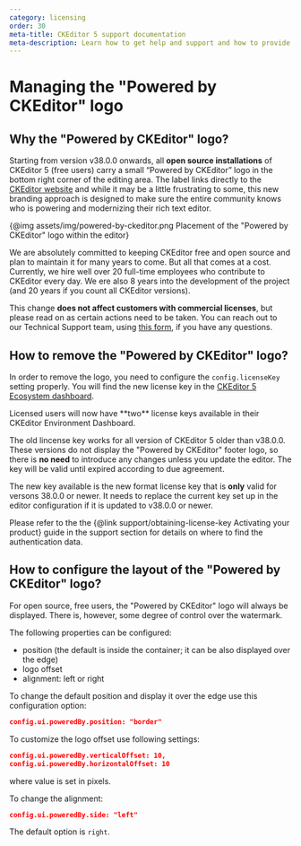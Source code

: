 ```yaml
---
category: licensing
order: 30
meta-title: CKEditor 5 support documentation
meta-description: Learn how to get help and support and how to provide feedback.
---
```


# Managing the "Powered by CKEditor" logo

## Why the "Powered by CKEditor" logo?

Starting from version v38.0.0 onwards, all **open source installations** of CKEditor 5 (free users) carry a small “Powered by CKEditor” logo in the bottom right corner of the editing area. The label links directly to the [CKEditor website](https://ckeditor.com/) and while it may be a little frustrating to some, this new branding approach is designed to make sure the entire community knows who is powering and modernizing their rich text editor.

{@img assets/img/powered-by-ckeditor.png Placement of the "Powered by CKEditor" logo within the editor}

We are absolutely committed to keeping CKEditor free and open source and plan to maintain it for many years to come. But all that comes at a cost. Currently, we hire well over 20 full-time employees who contribute to CKEditor every day. We ere also 8 years into the development of the project (and 20 years if you count all CKEditor versions).

This change **does not affect customers with commercial licenses**, but please read on as certain actions need to be taken. You can reach out to our Technical Support team, using [this form](https://ckeditor.com/contact/), if you have any questions.

## How to remove the "Powered by CKEditor" logo?

In order to remove the logo, you need to configure the `config.licenseKey` setting properly. You will find the new license key in the [CKEditor 5 Ecosystem dashboard](https://dashboard.ckeditor.com/login).

<info-box warning>
	Licensed users will now have **two** license keys available in their CKEditor Environment Dashboard.
</info-box>

The old lincense key works for all version of CKEditor 5 older than v38.0.0. These versions do not display the "Powered by CKEditor" footer logo, so there is **no need** to introduce any changes unless you update the editor. The key will be valid until expired according to due agreement.

The new key available is the new format license key that is **only** valid for versons 38.0.0 or newer. It needs to replace the current key set up in the editor configuration if it is updated to v38.0.0 or newer.

Please refer to the the {@link support/obtaining-license-key Activating your product} guide in the support section for details on where to find the authentication data.

## How to configure the layout of the "Powered by CKEditor" logo?

For open source, free users, the "Powered by CKEditor" logo will always be displayed. There is, however, some degree of control over the watermark.

The following properties can be configured:

* position (the default is inside the container; it can be also displayed over the edge)
* logo offset
* alignment: left or right

To change the default position and display it over the edge use this configuration option:
```json
config.ui.poweredBy.position: "border"
```

To customize the logo offset use following settings:
```json
config.ui.poweredBy.verticalOffset: 10,
config.ui.poweredBy.horizontalOffset: 10
```
where value is set in pixels.

To change the alignment:
```json
config.ui.poweredBy.side: "left"
```
The default option is `right`.
